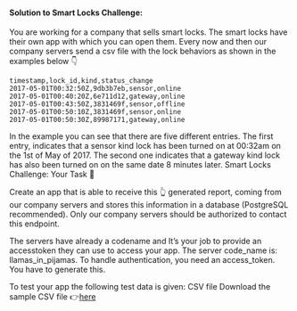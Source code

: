 #### Solution to Smart Locks Challenge:

You are working for a company that sells smart locks. The smart locks have their own app with which you can open them. Every now and then our company servers send a csv file with the lock behaviors as shown in the examples below 👇

    timestamp,lock_id,kind,status_change
    2017-05-01T00:32:50Z,9db3b7eb,sensor,online
    2017-05-01T00:40:20Z,6e711d12,gateway,online
    2017-05-01T00:43:50Z,3831469f,sensor,offline
    2017-05-01T00:50:10Z,3831469f,sensor,online
    2017-05-01T00:50:30Z,89987171,gateway,online

In the example you can see that there are five different entries. The first entry, indicates that a sensor kind lock has been turned on at 00:32am on the 1st of May of 2017. The second one indicates that a gateway kind lock has also been turned on on the same date 8 minutes later.
Smart Locks Challenge: Your Task 💫

Create an app that is able to receive this 👆 generated report, coming from our company servers and stores this information in a database (PostgreSQL recommended). Only our company servers should be authorized to contact this endpoint.

The servers have already a codename and It’s your job to provide an accesstoken they can use to access your app. The server code_name is: llamas_in_pijamas. To handle authentication, you need an access_token. You have to generate this.

To test your app the following test data is given: CSV file
Download the sample CSV file 👉[here](https://wagon-rc3.s3.eu-west-1.amazonaws.com/X9crbP3Z1SXkyR7zBjJFm7L8)

